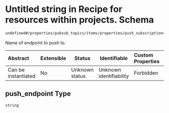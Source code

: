 # Untitled string in Recipe for resources within projects. Schema

```txt
undefined#/properties/pubsub_topics/items/properties/push_subscriptions/items/properties/push_endpoint
```

Name of endpoint to push to.


| Abstract            | Extensible | Status         | Identifiable            | Custom Properties | Additional Properties | Access Restrictions | Defined In                                                                                                          |
| :------------------ | ---------- | -------------- | ----------------------- | :---------------- | --------------------- | ------------------- | ------------------------------------------------------------------------------------------------------------------- |
| Can be instantiated | No         | Unknown status | Unknown identifiability | Forbidden         | Allowed               | none                | [resources.schema.json\*](../../../../../../../../../../tmp/182028425/resources.schema.json "open original schema") |

## push_endpoint Type

`string`
